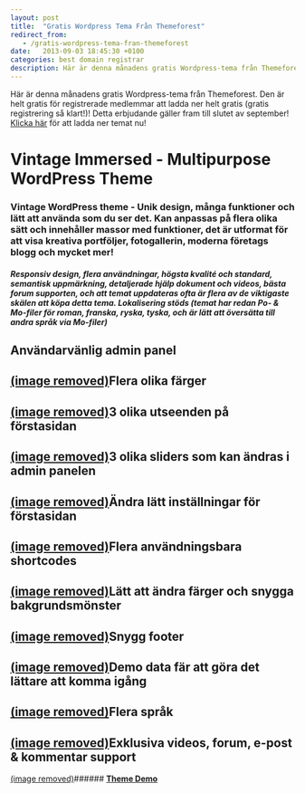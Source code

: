```yaml
---
layout: post
title:  "Gratis Wordpress Tema Från Themeforest"
redirect_from:
   - /gratis-wordpress-tema-fran-themeforest
date:   2013-09-03 18:45:30 +0100
categories: best domain registrar
description: Här är denna månadens gratis Wordpress-tema från Themeforest. Den är helt gratis för registrerade medlemmar att ladda ner helt gratis (gratis re...
---
```


Här är denna månadens gratis Wordpress-tema från Themeforest. Den är helt gratis för registrerade medlemmar att ladda ner helt gratis (gratis registrering så klart!)! Detta erbjudande gäller fram till slutet av september! [Klicka här](http://themeforest.net/item/vintage-immersed-multipurpose-wordpress-theme/2866563?WT.ac=free_file&WT.seg_1=free_file&WT.z_author=designthemes&ref=bigideaguy "Vintage Immersed - Multipurpose WordPress Theme ") för att ladda ner temat nu!

Vintage Immersed - Multipurpose WordPress Theme
===============================================

### Vintage WordPress theme - Unik design, många funktioner och lätt att använda som du ser det. Kan anpassas på flera olika sätt och innehåller massor med funktioner, det är utformat för att visa kreativa portföljer, fotogallerin, moderna företags blogg och mycket mer!

##### Responsiv design, flera användningar, högsta kvalité och standard, semantisk uppmärkning, detaljerade hjälp dokument och videos, bästa forum supporten, och att temat uppdateras ofta är flera av de viktigaste skälen att köpa detta tema. Lokalisering stöds (temat har redan Po- & Mo-filer för roman, franska, ryska, tyska, och är lätt att översätta till andra språk via Mo-filer)

Användarvänlig admin panel
--------------------------

 [(image removed)](http://markustenghamn.com/wp-content/uploads/2013/09/buddha-panel.jpg)Flera olika färger
------------------

 [(image removed)](http://markustenghamn.com/wp-content/uploads/2013/09/color-schemes.jpg)3 olika utseenden på förstasidan
--------------------------------

 [(image removed)](http://markustenghamn.com/wp-content/uploads/2013/09/hp-layouts.jpg)3 olika sliders som kan ändras i admin panelen
----------------------------------------------

 [(image removed)](http://markustenghamn.com/wp-content/uploads/2013/09/slider-options.jpg)Ändra lätt inställningar för förstasidan
----------------------------------------

 [(image removed)](http://markustenghamn.com/wp-content/uploads/2013/09/hp-settings.jpg)Flera användningsbara shortcodes
--------------------------------

 [(image removed)](http://markustenghamn.com/wp-content/uploads/2013/09/shortcodes.jpg)Lätt att ändra färger och snygga bakgrundsmönster
-------------------------------------------------

 [(image removed)](http://markustenghamn.com/wp-content/uploads/2013/09/patterns.jpg)Snygg footer
------------

 [(image removed)](http://markustenghamn.com/wp-content/uploads/2013/09/footer.jpg)Demo data fär att göra det lättare att komma igång
--------------------------------------------------

 [(image removed)](http://markustenghamn.com/wp-content/uploads/2013/09/dummy-data.jpg)Flera språk
-----------

 [(image removed)](http://markustenghamn.com/wp-content/uploads/2013/09/global.jpg)Exklusiva videos, forum, e-post & kommentar support
---------------------------------------------------

 [(image removed)](http://markustenghamn.com/wp-content/uploads/2013/09/support.jpg)###### **[Theme Demo](http://bit.ly/vintage_demo)**